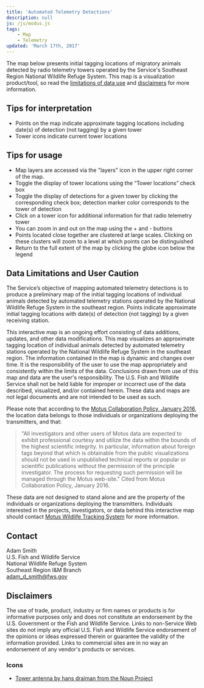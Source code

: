 ```yaml
---
title: 'Automated Telemetry Detections'
description: null
js: /js/modus.js
tags:
    - Map
    - Telemetry
updated: 'March 17th, 2017'
---
```


The map below presents initial tagging locations of migratory animals detected by radio telemetry towers operated by the Service's Southeast Region National Wildlife Refuge System. This map is a visualization product/tool, so read the [limitations of data use](#data-limitations-and-user-caution) and [disclaimers](#disclaimers) for more information.

<section class="full-width-map" id="map"></section>

## Tips for interpretation

  - Points on the map indicate approximate tagging locations including date(s) of detection (not tagging) by a given tower
  - Tower icons indicate current tower locations

## Tips for usage

  - Map layers are accessed via the "layers" icon in the upper right corner of the map.
  - Toggle the display of tower locations using the “Tower locations” check box
  - Toggle the display of detections for a given tower by clicking the corresponding check box; detection marker color corresponds to the tower of detection
  - Click on a tower icon for additional information for that radio telemetry tower
  - You can zoom in and out on the map using the + and - buttons
  - Points located close together are clustered at large scales. Clicking on these clusters will zoom to a level at which points can be distinguished
  - Return to the full extent of the map by clicking the globe icon below the legend

## Data Limitations and User Caution

The Service’s objective of mapping automated telemetry detections is to produce a preliminary map of the initial tagging locations of individual animals detected by automated telemetry stations operated by the National Wildlife Refuge System in the southeast region. Points indicate approximate initial tagging locations with date(s) of detection (not tagging) by a given receiving station.

This interactive map is an ongoing effort consisting of data additions, updates, and other data modifications. This map visualizes an approximate tagging location of individual animals detected by automated telemetry stations operated by the National Wildlife Refuge System in the southeast region. The information contained in the map is dynamic and changes over time. It is the responsibility of the user to use the map appropriately and consistently within the limits of the data. Conclusions drawn from use of this map and data are the user's responsibility. The U.S. Fish and Wildlife Service shall not be held liable for improper or incorrect use of the data described, visualized, and/or contained herein. These data and maps are not legal documents and are not intended to be used as such.

Please note that according to the [Motus Collaboration Policy, January 2016](http://motus-wts.org/wp-content/uploads/2016/01/MotusCollaborationPolicy.January2016.pdf), the location data belongs to those individuals or organizations deploying the transmitters, and that:

> "All investigators and other users of Motus data are expected to exhibit professional courtesy and utilize the data within the bounds of the highest scientific integrity. In particular, information about foreign tags beyond that which is obtainable from the public visualizations should not be used in unpublished technical reports or popular or scientific publications without the permission of the principle investigator. The process for requesting such permission will be managed through the Motus web-site." Cited from Motus Collaboration Policy, January 2016.

These data are not designed to stand alone and are the property of the individuals or organizations deploying the transmitters. Individuals interested in the projects, investigators, or data behind this interactive map should contact [Motus Wildlife Tracking System](http://motus.org/) for more information.

## Contact

Adam Smith  
U.S. Fish and Wildlife Service  
National Wildlife Refuge System  
Southeast Region I&M Branch  
[adam_d_smith@fws.gov](mailto:adam_d_smith@fws.gov?subject=Motus+Telemetry+Towers)

## Disclaimers

The use of trade, product, industry or firm names or products is for informative purposes only and does not constitute an endorsement by the U.S. Government or the Fish and Wildlife Service. Links to non-Service Web sites do not imply any official U.S. Fish and Wildlife Service endorsement of the opinions or ideas expressed therein or guarantee the validity of the information provided. Links to commercial sites are in no way an endorsement of any vendor's products or services.

### Icons

- [Tower antenna by hans draiman from the Noun Project](https://thenounproject.com/search/?q=tower&i=600930)
